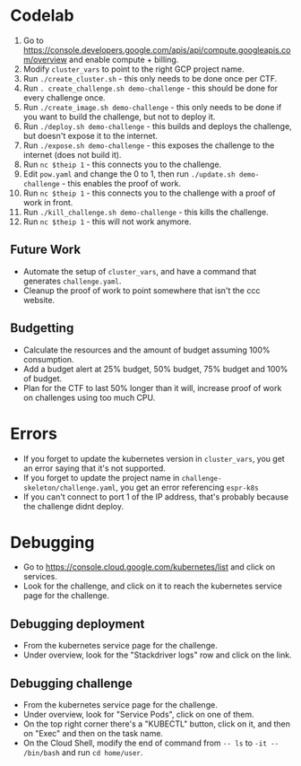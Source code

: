 # Codelab

1. Go to https://console.developers.google.com/apis/api/compute.googleapis.com/overview and enable compute + billing.
1. Modify `cluster_vars` to point to the right GCP project name.
1. Run `./create_cluster.sh` - this only needs to be done once per CTF.
1. Run `. create_challenge.sh demo-challenge` - this should be done for every challenge once.
1. Run `./create_image.sh demo-challenge` - this only needs to be done if you want to build the challenge, but not to deploy it.
1. Run `./deploy.sh demo-challenge` - this builds and deploys the challenge, but doesn't expose it to the internet.
1. Run `./expose.sh demo-challenge` - this exposes the challenge to the internet (does not build it).
1. Run `nc $theip 1` - this connects you to the challenge.
1. Edit `pow.yaml` and change the 0 to 1, then run `./update.sh demo-challenge` - this enables the proof of work.
1. Run `nc $theip 1` - this connects you to the challenge with a proof of work in front.
1. Run `./kill_challenge.sh demo-challenge` - this kills the challenge.
1. Run `nc $theip 1` - this will not work anymore.

## Future Work
 - Automate the setup of `cluster_vars`, and have a command that generates `challenge.yaml`.
 - Cleanup the proof of work to point somewhere that isn't the ccc website.

## Budgetting
 - Calculate the resources and the amount of budget assuming 100% consumption.
 - Add a budget alert at 25% budget, 50% budget, 75% budget and 100% of budget.
 - Plan for the CTF to last 50% longer than it will, increase proof of work on challenges using too much CPU.

# Errors
 - If you forget to update the kubernetes version in `cluster_vars`, you get an error saying that it's not supported.
 - If you forget to update the project name in `challenge-skeleton/challenge.yaml`, you get an error referencing `espr-k8s`
 - If you can't connect to port 1 of the IP address, that's probably because the challenge didnt deploy.

# Debugging
 - Go to https://console.cloud.google.com/kubernetes/list and click on services.
 - Look for the challenge, and click on it to reach the kubernetes service page for the challenge.

## Debugging deployment
 - From the kubernetes service page for the challenge.
 - Under overview, look for the "Stackdriver logs" row and click on the link.

## Debugging challenge
 - From the kubernetes service page for the challenge.
 - Under overview, look for "Service Pods", click on one of them.
 - On the top right corner there's a "KUBECTL" button, click on it, and then on "Exec" and then on the task name.
 - On the Cloud Shell, modify the end of command from `-- ls` to `-it -- /bin/bash` and run `cd home/user`.
